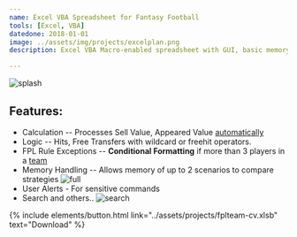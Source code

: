```yaml
---
name: Excel VBA Spreadsheet for Fantasy Football
tools: [Excel, VBA]
datedone: 2018-01-01
image: ../assets/img/projects/excelplan.png
description: Excel VBA Macro-enabled spreadsheet with GUI, basic memory functions and error-handling.

---
```


![splash]({{page.image}})

## Features:
 - Calculation -- Processes Sell Value, Appeared Value [automatically](https://i.imgur.com/O7SpsPt.png)
 - Logic --  Hits, Free Transfers with wildcard or freehit operators.
  - FPL Rule Exceptions --  **Conditional Formatting** if more than 3 players in a [team](https://i.imgur.com/iOp2HVv.png)
 - Memory Handling -- Allows memory of up to 2 scenarios to compare strategies
 ![full](https://media.giphy.com/media/TKROtuPMIjTWEqLMn7/giphy.gif)
 - User Alerts - For sensitive commands
 - Search and others..
![search](https://media.giphy.com/media/jsTT4PoIVGfVCVQjXw/giphy.gif)


<p class="text-center">
{% include elements/button.html link="../assets/projects/fplteam-cv.xlsb" text="Download" %}
</p>

